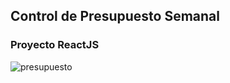 ## Control de Presupuesto Semanal

### Proyecto ReactJS

![presupuesto](https://user-images.githubusercontent.com/44103977/73181291-b40ae700-40f5-11ea-8b22-98a968d8eb6d.png)

